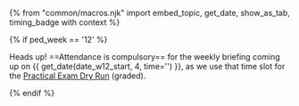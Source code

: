{% from "common/macros.njk" import embed_topic, get_date, show_as_tab, timing_badge with context %}
<!--box type="info" header="****This week's lecture (and the PE Dry Run) ==rescheduled!==****">

As this week's lecture falls on a public holiday, it will be moved to the day after i.e., Saturday Apr 3rd 2-4pm.
==Attendance is compulsory==, as the lecture slot is also used for the Practical Exam Dry Run (<span class="text-danger">graded</span>).

</box-->

{% if ped_week == '12' %}
<box type="info" header="****Next week's briefing (and the PE Dry Run)****">

Heads up! ==Attendance is compulsory== for the weekly briefing coming up on {{ get_date(date_w12_start, 4, time='') }}, as we use that time slot for the [Practical Exam Dry Run](../../admin/tp-ped.md) (<span class="text-danger">graded</span>).

</box>
<p/>
{% endif %}
